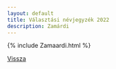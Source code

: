 ```yaml
---
layout: default
title: Választási névjegyzék 2022
description: Zamárdi
---
```


{% include Zamaardi.html %}

[Vissza](./)